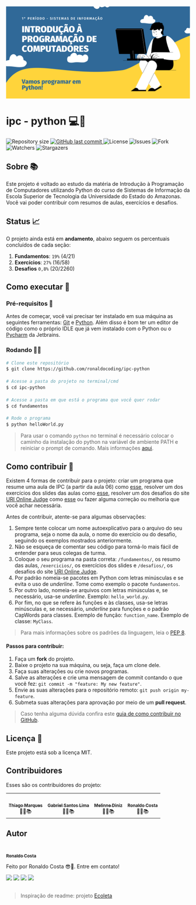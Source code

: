 ![Alt text](/img/IPC-Python.png?raw=true "Banner")

# ipc - python 💻🐍

<p align="left">
  <img alt="Repository size" src="https://img.shields.io/github/repo-size/ronaldocoding/ipc-python">

  <a href="https://github.com/ronaldocoding/ipc-python/commits/main">
    <img alt="GitHub last commit" src="https://img.shields.io/github/last-commit/ronaldocoding/ipc-python">
  </a>

  <img alt="License" src="https://img.shields.io/badge/license-MIT-brightgreen">
  
  <img alt="Issues" src="https://img.shields.io/github/issues/ronaldocoding/ipc-python">
   
  <img alt="Fork" src="https://img.shields.io/github/forks/ronaldocoding/ipc-python?style=social">
      
  <img alt="Watchers" src="https://img.shields.io/github/watchers/ronaldocoding/ipc-python?style=social">
     
  <img alt="Stargazers" src="https://img.shields.io/github/stars/ronaldocoding/ipc-python?style=social">

</p>

## Sobre 📚
<p align="left">Este projeto é voltado ao estudo da matéria de Introdução à Programação de Computadores utilizando Python do curso de Sistemas de Informação da Escola Superior de Tecnologia da Universidade do Estado do Amazonas. Você vai poder contribuir com resumos de aulas, exercícios e desafios.</p>

## Status 📈

O projeto ainda está em **andamento**, abaixo seguem os percentuais concluídos de cada seção:

1. **Fundamentos**: `19%` (4/21)
2. **Exercícios**: `27%` (16/58)
3. **Desafios** `0,8%` (20/2260)

## Como executar 🚀

### Pré-requisitos 📔

Antes de começar, você vai precisar ter instalado em sua máquina as seguintes ferramentas: [Git](https://git-scm.com) e [Python](https://www.python.org/). Além disso é bom ter um editor de código como o próprio IDLE que já vem instalado com o Python ou o [Pycharm](https://www.jetbrains.com/pt-br/pycharm/download/#section=windows) da Jetbrains.

### Rodando 👨‍💻

```bash
# Clone este repositório
$ git clone https://github.com/ronaldocoding/ipc-python

# Acesse a pasta do projeto no terminal/cmd
$ cd ipc-python

# Acesse a pasta em que está o programa que você quer rodar
$ cd fundamentos

# Rode o programa
$ python helloWorld.py
```
> Para usar o comando `python` no terminal é necessário colocar o caminho da instalação do python na variável de ambiente PATH e reiniciar o prompt de comando. Mais informações [aqui](https://dicasdepython.com.br/resolvido-python-nao-e-reconhecido-como-um-comando-interno/).

## Como contribuir 🧐

Existem 4 formas de contribuir para o projeto: criar um programa que resume uma aula de IPC (a partir da aula 06) como [esse](https://github.com/ronaldocoding/ipc-python/blob/main/fundamentos/helloWorld.py), resolver um dos exercícios dos slides das aulas como [esse](https://github.com/ronaldocoding/ipc-python/blob/main/exercicios/aula04/imposto.py), resolver um dos desafios do site [URI Online Judge](https://www.urionlinejudge.com.br/) como [esse](https://github.com/ronaldocoding/ipc-python/blob/main/desafios/extremelyBasic.py) ou fazer alguma correção ou melhoria que você achar necessária.

Antes de contribuir, atente-se para algumas observações:

1. Sempre tente colocar um nome autoexplicativo para o arquivo do seu programa, seja o nome da aula, o nome do exercício ou do desafio, seguindo os exemplos mostrados anteriormente.
2. Não se esqueça de comentar seu código para torná-lo mais fácil de entender para seus colegas de turma.
3. Coloque o seu programa na pasta correta: `/fundamentos/`, os resumo das aulas, `/exercicios/`, os exercícios dos slides e `/desafios/`, os desafios do site [URI Online Judge](https://www.urionlinejudge.com.br/).
4. Por padrão nomeia-se pacotes em Python com letras minúsculas e se evita o uso de *underline*. Tome como exemplo o pacote `fundamentos`.
5. Por outro lado, nomeia-se arquivos com letras minúsculas e, se necessário, usa-se *underline*. Exemplo: `hello_world.py`.
6. Por fim, no que se refere às funções e às classes, usa-se letras minúsculas e, se necessário, *underline* para funções e o padrão CapWords para classes. Exemplo de função: `function_name`. Exemplo de classe: `MyClass`.

> Para mais informações sobre os padrões da linguagem, leia o [PEP 8](https://www.python.org/dev/peps/pep-0008/).

#### Passos para contribuir:

1. Faça um **fork** do projeto.
2. Baixe o projeto na sua máquina, ou seja, faça um clone dele.
3. Faça suas alterações ou crie novos programas.
4. Salve as alterações e crie uma mensagem de commit contando o que você fez: `git commit -m "feature: My new feature"`.
5. Envie as suas alterações para o repositório remoto: `git push origin my-feature`.
6. Submeta suas alterações para aprovação por meio de um **pull request**.
> Caso tenha alguma dúvida confira este [guia de como contribuir no GitHub](https://github.com/firstcontributions/first-contributions).

## Licença 📝 

Este projeto está sob a licença MIT.

## Contribuidores

Esses são os contribuidores do projeto:

<table>
    <tr>
        <td align="center"><a href="https://github.com/tmmarquess"><img style="border-radius: 50%;" src="https://github.com/tmmarquess.png" width="100px;" alt=""/><br /><sub><b>Thiago Marques</b></sub></a><br /><a>👨‍🎓📚</a></td>
        <td align="center"><a href="https://github.com/gabrielSantosLima"><img style="border-radius: 50%;" src="https://github.com/gabrielSantosLima.png" width="100px;" alt=""/><br /><sub><b>Gabriel Santos Lima</b></sub></a><br /><a>👨‍🎓📚</a></td>
        <td align="center"><a href="https://github.com/melinnediniz"><img style="border-radius: 50%;" src="https://github.com/melinnediniz.png" width="100px;" alt=""/><br /><sub><b>Melinne Diniz</b></sub></a><br /><a>👨‍🎓📚</a></td>
        <td align="center"><a href="https://github.com/ronaldocoding"><img style="border-radius: 50%;" src="https://github.com/ronaldocoding.png" width="100px;" alt=""/><br /><sub><b>Ronaldo Costa</b></sub></a><br /><a>👨‍🎓📚</a></td>
    </tr>
</table>

## Autor

<a href="https://github.com/ronaldocoding">
 <img style="border-radius: 50%;" src="https://github.com/ronaldocoding.png" width="100px;" alt=""/>
 <br />
 <sub><b>Ronaldo Costa</b></sub></a>

Feito por Ronaldo Costa 😎🖖. Entre em contato!

<a href = "mailto:ronaldocosta.developer@gmail.com"><img src="https://img.shields.io/badge/-Gmail-%23333?style=for-the-badge&logo=gmail&logoColor=white" target="_blank"></a>
<a href="https://www.linkedin.com/in/ronaldocoding" target="_blank"><img src="https://img.shields.io/badge/-LinkedIn-%230077B5?style=for-the-badge&logo=linkedin&logoColor=white" target="_blank"></a>
<a href="https://instagram.com/ronaldocoding" target="_blank"><img src="https://img.shields.io/badge/-Instagram-%23E4405F?style=for-the-badge&logo=instagram&logoColor=white" target="_blank"></a>
<a href="https://twitter.com/ronaldocoding" target="_blank"><img src="https://img.shields.io/badge/Twitter-1DA1F2?style=for-the-badge&logo=twitter&logoColor=white" target="_blank"></a>

##

> Inspiração de readme: projeto [Ecoleta](https://github.com/tgmarinho/Ecoleta)

